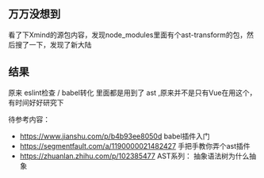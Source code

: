 ## 万万没想到

看了下Xmind的源包内容，发现node_modules里面有个ast-transform的包，然后搜了一下，发现了新大陆

## 结果

原来 eslint检查 / babel转化 里面都是用到了 ast ,原来并不是只有Vue在用这个，有时间好好研究下

待参考内容：

-  https://www.jianshu.com/p/b4b93ee8050d babel插件入门
- https://segmentfault.com/a/1190000021482427 手把手教你弄个ast插件
- https://zhuanlan.zhihu.com/p/102385477 AST系列： 抽象语法树为什么抽象

 

